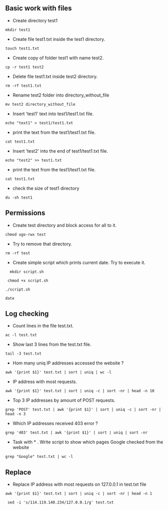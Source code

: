 ## Basic work with files

- Create directory test1  
 ```console
 mkdir test1
```

- Create file test1.txt inside the test1 directory.  
 ```console 
touch test1.txt
```

- Create copy of folder test1 with name test2.  
 ```console 
cp -r test1 test2
```

- Delete file test1.txt inside test2 directory.  
 ```console 
rm -rf test1.txt
```

- Rename test2 folder into directory_without_file  
 ```console 
mv test2 directory_without_file
```

- Insert 'test1' text into test1/test1.txt file.  
 ```console 
echo "text1" > test1/test1.txt
```

- print the text from the test1/test1.txt file.  
 ```console 
cat test1.txt
```

- Insert 'test2' into the end of test1/test1.txt file.  
 ```console 
echo "test2" >> test1.txt
```

- print the text from the test1/test1.txt file.  
 ```console 
cat test1.txt
```

- check the size of test1 directory  
 ```console 
du -sh test1
```

## Permissions

- Create test directory and block access for all to it.  
 ```console
 chmod ugo-rwx test
```

- Try to remove that directory.  
 ```console 
rm -rf test
```

- Create simple script which prints current date. Try to execute it.  
```console
  mkdir script.sh 
```  
```console
 chmod +x script.sh
```  
```console 
./script.sh
```  
 ```console
date
```  

## Log checking

- Count lines in the file test.txt.  
 ```console
 ac -l test.txt
```

- Show last 3 lines from the test.txt file.   
 ```console  
tail -3 test.txt
```

- Hom many uniq IP addresses accessed the website ?   
 ```console 
 awk '{print $1}' test.txt | sort | uniq | wc -l
```

- IP address with most requests.  
 ```console
 awk '{print $1}' test.txt | sort | uniq -c | sort -nr | head -n 10
```

- Top 3 IP addresses by amount of POST requests.  
 ```console
 grep 'POST' test.txt | awk '{print $1}' | sort | uniq -c | sort -nr | head -n 3
```

- Which IP addresses received 403 error ?   
 ```console
 grep '403' test.txt | awk '{print $1}' | sort | uniq | sort -nr
```

- Task with * . Write script to show which pages Google checked from the website   
 ```console
 grep "Google" test.txt | wc -l
```

## Replace

- Replace IP address with most requests on 127.0.0.1 in test.txt file   
 ```console
 awk '{print $1}' test.txt | sort | uniq -c | sort -nr | head -n 1
```  
 ```console
  sed -i 's/114.119.140.234/127.0.0.1/g' test.txt
```

